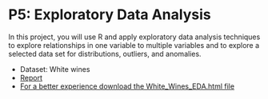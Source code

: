 # P5: Exploratory Data Analysis
In this project, you will use R and apply exploratory data analysis techniques to explore relationships in one variable to multiple variables and to explore a selected data set for distributions, outliers, and anomalies.
* Dataset: White wines
* [Report](https://github.com/gtraskas/Udacity/blob/master/Data%20Analyst%20Nanodegree/P5_Exploratory_Data_Analysis/White_Wines_EDA/White_Wines_EDA.rmd)
* [For a better experience download the White_Wines_EDA.html file](https://github.com/gtraskas/Udacity/blob/master/Data%20Analyst%20Nanodegree/P5_Exploratory_Data_Analysis/White_Wines_EDA/White_Wines_EDA.html)

